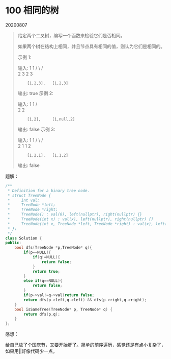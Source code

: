# 100 相同的树

20200807

> 给定两个二叉树，编写一个函数来检验它们是否相同。
>
> 如果两个树在结构上相同，并且节点具有相同的值，则认为它们是相同的。
>
> 示例 1:
>
> 输入:       1         1
>           / \       / \
>          2   3     2   3
>
>         [1,2,3],   [1,2,3]
>
> 输出: true
> 示例 2:
>
> 输入:      1          1
>           /           \
>          2             2
>
>         [1,2],     [1,null,2]
>
> 输出: false
> 示例 3:
>
> 输入:       1         1
>           / \       / \
>          2   1     1   2
>
>         [1,2,1],   [1,1,2]
>
> 输出: false
>

题解：

```cpp
/**
 * Definition for a binary tree node.
 * struct TreeNode {
 *     int val;
 *     TreeNode *left;
 *     TreeNode *right;
 *     TreeNode() : val(0), left(nullptr), right(nullptr) {}
 *     TreeNode(int x) : val(x), left(nullptr), right(nullptr) {}
 *     TreeNode(int x, TreeNode *left, TreeNode *right) : val(x), left(left), right(right) {}
 * };
 */
class Solution {
public:
    bool dfs(TreeNode *p,TreeNode* q){
        if(p==NULL){
            if(q!=NULL){
                return false;
            }
            return true;
        }
        else if(q==NULL){
            return false;
        }
        if(p->val!=q->val)return false;
        return dfs(p->left,q->left) && dfs(p->right,q->right);
    }
    bool isSameTree(TreeNode* p, TreeNode* q) {
        return dfs(p,q);
    }
};
```

感想：

给自己放了个国庆节，又要开始肝了。简单的前序遍历，感觉还是有点小复杂了，如果用||好像代码少一点。